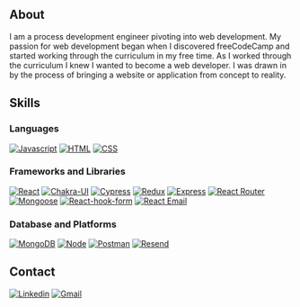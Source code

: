 <!--
**Adastros/Adastros** is a ✨ _special_ ✨ repository because its `README.md` (this file) appears on your GitHub profile.
-->

## About

I am a process development engineer pivoting into web development. My passion for web development began when I discovered freeCodeCamp and started working through the curriculum in my free time. As I worked through the curriculum I knew I wanted to become a web developer. I was drawn in by the process of bringing a website or application from concept to reality.

## Skills

### Languages

[![Javascript][Javascript]][Javascript-url]
[![HTML][HTML]][HTML-url]
[![CSS][CSS]][CSS-url]

### Frameworks and Libraries

[![React][React.js]][React-url]
[![Chakra-UI][Chakra-UI]][Chakra-UI-url]
[![Cypress][Cypress]][Cypress-url]
[![Redux][Redux]][Redux-url]
[![Express][Express.js]][Express-url]
[![React Router][React-router]][React-router-url]
[![Mongoose][Mongoose]][Mongoose-url]
[![React-hook-form][React-hook-form]][React-hook-form-url]
[![React Email][React-email]][React-email-url]

### Database and Platforms

[![MongoDB][MongoDB]][MongoDB-url]
[![Node][Node.js]][Node-url]
[![Postman][Postman]][Postman-url]
[![Resend][Resend]][Resend-url]

## Contact

[![Linkedin][Linkedin]][Linkedin-url]
[![Gmail][Gmail]][Gmail-url]

<!-- Variables -->

<!-- Contact -->

[Linkedin]: https://img.shields.io/badge/linkedin-%230A66C2?style=for-the-badge&logo=linkedin&logoColor=white
[Linkedin-url]: https://www.linkedin.com/in/dannydo562/
[Gmail]: https://img.shields.io/badge/Gmail-D14836?style=for-the-badge&logo=gmail&logoColor=white
[Gmail-url]: mailto:dannydo286@gmail.com

<!-- Languages -->
[Javascript]: https://img.shields.io/badge/javascript-black?style=for-the-badge&logo=javascript&logoColor=%23F7DF1E
[Javascript-url]: https://www.javascript.com/
[HTML]: https://img.shields.io/badge/html-%23E34F26?style=for-the-badge&logo=html5&logoColor=white
[HTML-URL]: https://html.spec.whatwg.org/
[CSS]: https://img.shields.io/badge/css-%231572B6?style=for-the-badge&logo=css3&logoColor=white
[CSS-URL]: [https://html.spec.whatwg.org/](https://www.w3.org/Style/CSS/Overview.en.html)

<!-- Frameworks and Libraries -->

[React.js]: https://img.shields.io/badge/React-20232A?style=for-the-badge&logo=react&logoColor=61DAFB
[React-url]: https://reactjs.org/
[Chakra-ui]: https://shields.io/badge/chakra--ui-%23E5E5E5?logo=chakraui&style=for-the-badge
[Chakra-ui-url]: https://chakra-ui.com/
[Cypress]: https://img.shields.io/badge/cypress-%2369D3A7?style=for-the-badge&logo=cypress&logoColor=white
[Cypress-url]: https://www.cypress.io/
[Redux]: https://img.shields.io/badge/redux-%23242526?style=for-the-badge&logo=redux&logoColor=%23764ABC
[Redux-url]: https://redux.js.org/
[Express.js]: https://img.shields.io/badge/express-grey?style=for-the-badge&logo=express
[Express-url]: https://expressjs.com/
[React-router]: https://img.shields.io/badge/react%20router-%23121212?style=for-the-badge&logo=reactrouter
[React-router-url]: https://reactrouter.com/en/main
[Mongoose]: https://img.shields.io/badge/mongoose-%23eee?style=for-the-badge&logo=mongoose&logoColor=%23880000
[Mongoose-url]: https://mongoosejs.com/
[React-hook-form]: https://img.shields.io/badge/react%20hook%20form-%23EC5990?style=for-the-badge&logo=reacthookform&logoColor=white
[React-hook-form-url]: https://react-hook-form.com/
[React-email]: https://img.shields.io/badge/react%20email-black?style=for-the-badge
[React-email-url]: https://react.email/

<!-- Database and Platforms -->

[MongoDB]: https://img.shields.io/badge/mongodb-%23FFDAC6?style=for-the-badge&logo=mongodb&logoColor=%2347A248
[MongoDB-url]: https://www.mongodb.com/
[Node.js]: https://img.shields.io/badge/nodejs-%23233056?style=for-the-badge&logo=nodedotjs
[Node-url]: https://nodejs.org/en/
[Postman]: https://img.shields.io/badge/postman-%23FF6C37?style=for-the-badge&logo=postman&logoColor=white
[Postman-url]: https://www.postman.com/
[Resend]: https://img.shields.io/badge/resend-black?style=for-the-badge
[Resend-url]: https://resend.com/

<!--- Others -->


[Babel]: https://img.shields.io/badge/babel-%23323330?style=for-the-badge&logo=babel
[Babel-url]: https://babeljs.io/
